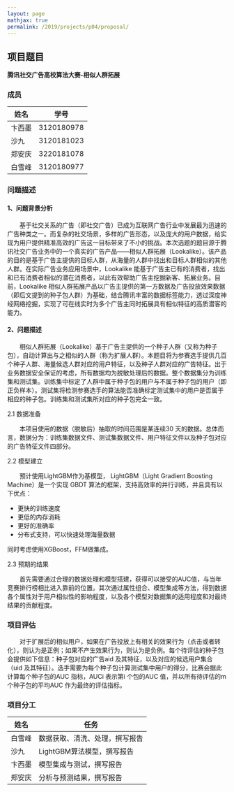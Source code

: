 ```yaml
---
layout: page
mathjax: true
permalink: /2019/projects/p04/proposal/
---
```


## 项目题目 
**腾讯社交广告高校算法大赛-相似人群拓展**

### 成员

姓名 | 学号
---- |-----|
卞西墨 | 3120180978
沙九 | 3120181023
郑安庆 | 3220181078
白雪峰 | 3120180977

### 问题描述

#### 1、问题背景分析
　　基于社交关系的广告（即社交广告）已成为互联网广告行业中发展最为迅速的广告种类之一。而复杂的社交场景，多样的广告形态，以及庞大的用户数据，给实现为用户提供精准高效的广告这一目标带来了不小的挑战。本次选题的题目源于腾讯社交广告业务中的一个真实的广告产品——相似人群拓展（Lookalike）。该产品的目的是基于广告主提供的目标人群，从海量的人群中找出和目标人群相似的其他人群。在实际广告业务应用场景中，Lookalike 能基于广告主已有的消费者，找出和已有消费者相似的潜在消费者，以此有效帮助广告主挖掘新客、拓展业务。目前，Lookalike 相似人群拓展产品以广告主提供的第一方数据及广告投放效果数据（即后文提到的种子包人群）为基础，结合腾讯丰富的数据标签能力，透过深度神经网络挖掘，实现了可在线实时为多个广告主同时拓展具有相似特征的高质潜客的能力。
  
#### 2、问题描述

　　相似人群拓展（Lookalike）基于广告主提供的一个种子人群（又称为种子包），自动计算出与之相似的人群（称为扩展人群）。本题目将为参赛选手提供几百个种子人群、海量候选人群对应的用户特征，以及种子人群对应的广告特征。出于业务数据安全保证的考虑，所有数据均为脱敏处理后的数据。整个数据集分为训练集和测试集。训练集中标定了人群中属于种子包的用户与不属于种子包的用户（即正负样本）。测试集将检测参赛选手的算法能否准确标定测试集中的用户是否属于相应的种子包。训练集和测试集所对应的种子包完全一致。  

2.1 数据准备

　　本项目使用的数据（脱敏后）抽取的时间范围是某连续30 天的数据。总体而言，数据分为：训练集数据文件、测试集数据文件、用户特征文件以及种子包对应的广告特征文件四部分。
  
2.2 模型建立

　　预计使用LightGBM作为基模型， LightGBM（Light Gradient Boosting Machine）是一个实现 GBDT 算法的框架，支持高效率的并行训练，并且具有以下优点：
* 更快的训练速度
* 更低的内存消耗
* 更好的准确率
* 分布式支持，可以快速处理海量数据

同时考虑使用XGBoost，FFM做集成。
  
2.3 预期的结果

　　首先需要通过合理的数据处理和模型搭建，获得可以接受的AUC值，与当年竞赛排行榜相比进入靠前的位置。其次通过属性组合、模型集成等方法，得到数据各个属性对于用户相似性的影响程度，以及各个模型对数据集的适用程度和对最终结果的贡献程度。
  
### 项目评估  
　　对于扩展后的相似用户，如果在广告投放上有相关的效果行为（点击或者转化），则认为是正例；如果不产生效果行为，则认为是负例。每个待评估的种子包会提供如下信息：种子包对应的广告aid 及其特征，以及对应的候选用户集合（uid 及其特征）。选手需要为每个种子包计算测试集中用户的得分，比赛会据此计算每个种子包的AUC 指标，AUCi 表示第i 个包的AUC 值，并以所有待评估的m 个种子包的平均AUC 作为最终的评估指标。

### 项目分工

姓名 | 任务
---- | ----
白雪峰 | 数据获取、清洗、处理，撰写报告
沙九 | LightGBM算法模型，撰写报告
卞西墨 | 模型集成与测试，撰写报告
郑安庆 | 分析与预测结果，撰写报告
